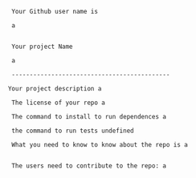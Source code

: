  

      Your Github user name is  
      
      a 


      Your project Name
    
      a

      --------------------------------------------

     Your project description a

      The license of your repo a

      The command to install to run dependences a

      the command to run tests undefined

      What you need to know to know about the repo is a


      The users need to contribute to the repo: a
    